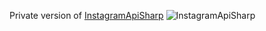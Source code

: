Private version of [InstagramApiSharp](https://github.com/ramtinak/PrivateInstagramApiSharp) ![InstagramApiSharp](http://s8.picofile.com/file/8336601292/insta50x.png)